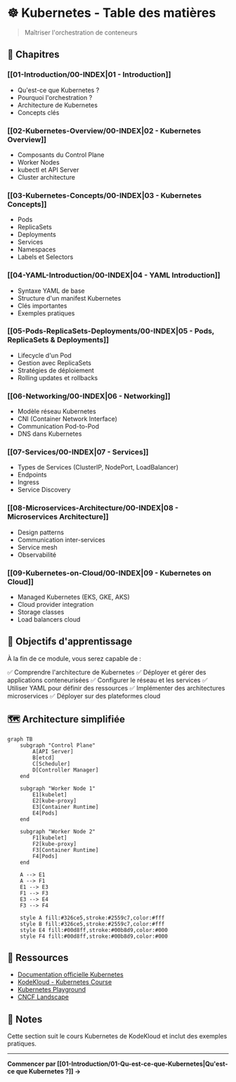 # ☸️ Kubernetes - Table des matières

> Maîtriser l'orchestration de conteneurs

## 📑 Chapitres

### [[01-Introduction/00-INDEX|01 - Introduction]]
- Qu'est-ce que Kubernetes ?
- Pourquoi l'orchestration ?
- Architecture de Kubernetes
- Concepts clés

### [[02-Kubernetes-Overview/00-INDEX|02 - Kubernetes Overview]]
- Composants du Control Plane
- Worker Nodes
- kubectl et API Server
- Cluster architecture

### [[03-Kubernetes-Concepts/00-INDEX|03 - Kubernetes Concepts]]
- Pods
- ReplicaSets
- Deployments
- Services
- Namespaces
- Labels et Selectors

### [[04-YAML-Introduction/00-INDEX|04 - YAML Introduction]]
- Syntaxe YAML de base
- Structure d'un manifest Kubernetes
- Clés importantes
- Exemples pratiques

### [[05-Pods-ReplicaSets-Deployments/00-INDEX|05 - Pods, ReplicaSets & Deployments]]
- Lifecycle d'un Pod
- Gestion avec ReplicaSets
- Stratégies de déploiement
- Rolling updates et rollbacks

### [[06-Networking/00-INDEX|06 - Networking]]
- Modèle réseau Kubernetes
- CNI (Container Network Interface)
- Communication Pod-to-Pod
- DNS dans Kubernetes

### [[07-Services/00-INDEX|07 - Services]]
- Types de Services (ClusterIP, NodePort, LoadBalancer)
- Endpoints
- Ingress
- Service Discovery

### [[08-Microservices-Architecture/00-INDEX|08 - Microservices Architecture]]
- Design patterns
- Communication inter-services
- Service mesh
- Observabilité

### [[09-Kubernetes-on-Cloud/00-INDEX|09 - Kubernetes on Cloud]]
- Managed Kubernetes (EKS, GKE, AKS)
- Cloud provider integration
- Storage classes
- Load balancers cloud

## 🎯 Objectifs d'apprentissage

À la fin de ce module, vous serez capable de :

✅ Comprendre l'architecture de Kubernetes
✅ Déployer et gérer des applications conteneurisées
✅ Configurer le réseau et les services
✅ Utiliser YAML pour définir des ressources
✅ Implémenter des architectures microservices
✅ Déployer sur des plateformes cloud

## 🗺️ Architecture simplifiée

```mermaid
graph TB
    subgraph "Control Plane"
        A[API Server]
        B[etcd]
        C[Scheduler]
        D[Controller Manager]
    end

    subgraph "Worker Node 1"
        E1[kubelet]
        E2[kube-proxy]
        E3[Container Runtime]
        E4[Pods]
    end

    subgraph "Worker Node 2"
        F1[kubelet]
        F2[kube-proxy]
        F3[Container Runtime]
        F4[Pods]
    end

    A --> E1
    A --> F1
    E1 --> E3
    F1 --> F3
    E3 --> E4
    F3 --> F4

    style A fill:#326ce5,stroke:#2559c7,color:#fff
    style B fill:#326ce5,stroke:#2559c7,color:#fff
    style E4 fill:#00d8ff,stroke:#00b8d9,color:#000
    style F4 fill:#00d8ff,stroke:#00b8d9,color:#000
```

## 🔗 Ressources

- [Documentation officielle Kubernetes](https://kubernetes.io/docs/)
- [KodeKloud - Kubernetes Course](https://kodekloud.com/courses/kubernetes-for-the-absolute-beginners/)
- [Kubernetes Playground](https://labs.play-with-k8s.com/)
- [CNCF Landscape](https://landscape.cncf.io/)

## 📝 Notes

Cette section suit le cours Kubernetes de KodeKloud et inclut des exemples pratiques.

---

**Commencer par [[01-Introduction/01-Qu-est-ce-que-Kubernetes|Qu'est-ce que Kubernetes ?]] →**
